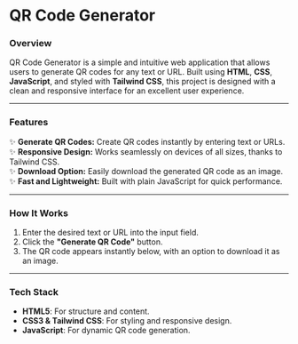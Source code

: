 # QR Code Generator  

### **Overview**  
QR Code Generator is a simple and intuitive web application that allows users to generate QR codes for any text or URL. Built using **HTML**, **CSS**, **JavaScript**, and styled with **Tailwind CSS**, this project is designed with a clean and responsive interface for an excellent user experience.  

---

### **Features**  
✨ **Generate QR Codes:** Create QR codes instantly by entering text or URLs.  
✨ **Responsive Design:** Works seamlessly on devices of all sizes, thanks to Tailwind CSS.  
✨ **Download Option:** Easily download the generated QR code as an image.  
✨ **Fast and Lightweight:** Built with plain JavaScript for quick performance.  

---

### **How It Works**  
1. Enter the desired text or URL into the input field.  
2. Click the **"Generate QR Code"** button.  
3. The QR code appears instantly below, with an option to download it as an image.  

---

### **Tech Stack**  
- **HTML5**: For structure and content.  
- **CSS3 & Tailwind CSS**: For styling and responsive design.  
- **JavaScript**: For dynamic QR code generation.  
